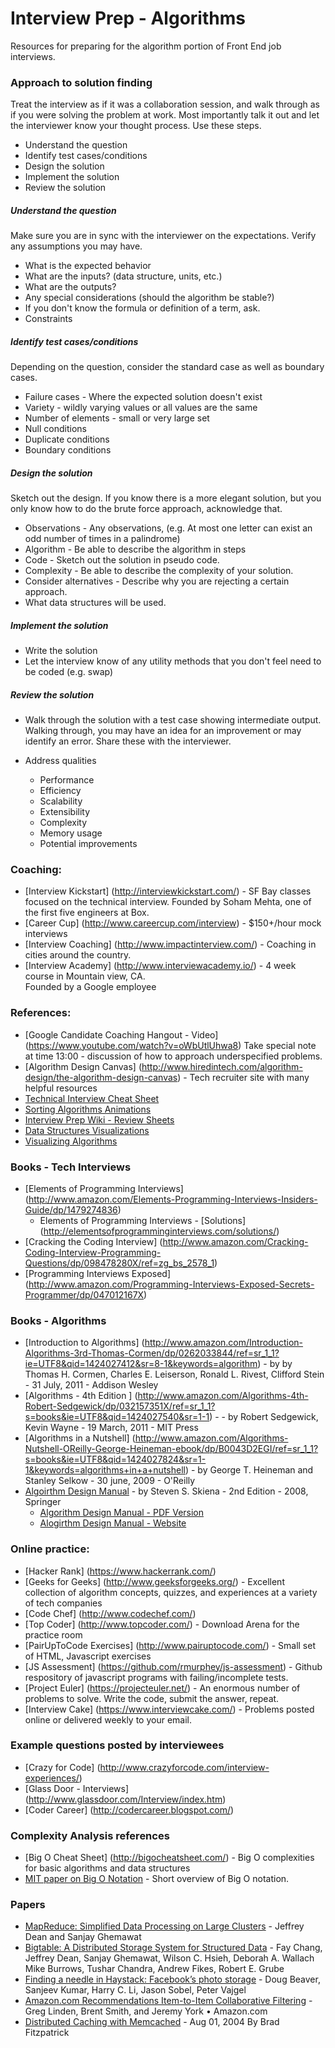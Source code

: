 # Interview Prep - Algorithms

Resources for preparing for the algorithm portion of Front End job interviews.

### Approach to solution finding
  Treat the interview as if it was a collaboration session, and walk through as if you were solving the problem at work.  Most importantly talk it out and let the interviewer know your thought process.  Use these steps.
  * Understand the question
  * Identify test cases/conditions
  * Design the solution
  * Implement the solution
  * Review the solution
  
##### Understand the question
  Make sure you are in sync with the interviewer on the expectations.  Verify any assumptions you may have.
  
  * What is the expected behavior
  * What are the inputs?  (data structure, units, etc.)
  * What are the outputs?
  * Any special considerations (should the algorithm be stable?)
  * If you don't know the formula or definition of a term, ask.
  * Constraints
  
##### Identify test cases/conditions
  Depending on the question, consider the standard case as well as boundary cases.

  * Failure cases - Where the expected solution doesn't exist
  * Variety - wildly varying values or all values are the same
  * Number of elements - small or very large set
  * Null conditions
  * Duplicate conditions
  * Boundary conditions

##### Design the solution
  Sketch out the design. If you know there is a more elegant solution, but you only know how to do the brute force approach, acknowledge that.
    
  * Observations - Any observations, (e.g. At most one letter can exist an odd number of times in a palindrome)
  * Algorithm - Be able to describe the algorithm in steps
  * Code - Sketch out the solution in pseudo code. 
  * Complexity - Be able to describe the complexity of your solution.
  * Consider alternatives - Describe why you are rejecting a certain approach.
  * What data structures will be used.
  
##### Implement the solution
  * Write the solution
  * Let the interview know of any utility methods that you don't feel need to be coded (e.g. swap)
  
##### Review the solution
  * Walk through the solution with a test case showing intermediate output.  Walking through, you may have an idea for an improvement or may identify an error.  Share these with the interviewer.
  
  * Address qualities
    * Performance
    * Efficiency
    * Scalability
    * Extensibility
    * Complexity
    * Memory usage
    * Potential improvements
  
### Coaching: 
  * [Interview Kickstart] (http://interviewkickstart.com/) - SF Bay classes focused on the technical interview.
      Founded by Soham Mehta, one of the first five engineers at Box.
  * [Career Cup] (http://www.careercup.com/interview) - $150+/hour mock interviews
  * [Interview Coaching] (http://www.impactinterview.com/) - Coaching in cities around the country.
  * [Interview Academy] (http://www.interviewacademy.io/) - 4 week course in Mountain view, CA.  
      Founded by a Google employee

### References:
  * [Google Candidate Coaching Hangout - Video] (https://www.youtube.com/watch?v=oWbUtlUhwa8)
    Take special note at time 13:00 - discussion of how to approach underspecified problems.
  * [Algorithm Design Canvas] (http://www.hiredintech.com/algorithm-design/the-algorithm-design-canvas) - Tech recruiter site with many helpful resources
  * [Technical Interview Cheat Sheet](https://gist.github.com/TSiege/cbb0507082bb18ff7e4b) 
  * [Sorting Algorithms Animations](http://www.sorting-algorithms.com/)
  * [Interview Prep Wiki - Review Sheets](https://github.com/golgistudio/InterviewPrepAlgorithms/wiki)
  * [Data Structures Visualizations](http://www.cs.usfca.edu/~galles/visualization/Algorithms.html)
  * [Visualizing Algorithms](http://visualgo.net/)

### Books - Tech Interviews
  * [Elements of Programming Interviews] (http://www.amazon.com/Elements-Programming-Interviews-Insiders-Guide/dp/1479274836)      
      * Elements of Programming Interviews - [Solutions] (http://elementsofprogramminginterviews.com/solutions/)
  * [Cracking the Coding Interview] (http://www.amazon.com/Cracking-Coding-Interview-Programming-Questions/dp/098478280X/ref=zg_bs_2578_1) 
  * [Programming Interviews Exposed] (http://www.amazon.com/Programming-Interviews-Exposed-Secrets-Programmer/dp/047012167X)

### Books - Algorithms
  * [Introduction to Algorithms] (http://www.amazon.com/Introduction-Algorithms-3rd-Thomas-Cormen/dp/0262033844/ref=sr_1_1?ie=UTF8&qid=1424027412&sr=8-1&keywords=algorithm) - by by Thomas H. Cormen, Charles E. Leiserson, Ronald L. Rivest, Clifford Stein - 31 July, 2011 - Addison Wesley
  * [Algorithms - 4th Edition ] (http://www.amazon.com/Algorithms-4th-Robert-Sedgewick/dp/032157351X/ref=sr_1_1?s=books&ie=UTF8&qid=1424027540&sr=1-1) - - by Robert Sedgewick, Kevin Wayne - 19 March, 2011 - MIT Press
  * [Algorithms in a Nutshell] (http://www.amazon.com/Algorithms-Nutshell-OReilly-George-Heineman-ebook/dp/B0043D2EGI/ref=sr_1_1?s=books&ie=UTF8&qid=1424027824&sr=1-1&keywords=algorithms+in+a+nutshell) - by George T. Heineman and Stanley Selkow - 30 june, 2009 - O'Reilly
  * [Algoirthm Design Manual](http://www.amazon.com/exec/obidos/ASIN/1848000693/thealgorithmrepo) - by Steven S. Skiena - 2nd Edition - 2008, Springer
    * [Algorithm Design Manual - PDF Version](http://sist.sysu.edu.cn/~isslxm/DSA/textbook/Skiena.-.TheAlgorithmDesignManual.pdf)
    * [Alogirthm Design Manual - Website](http://www3.cs.stonybrook.edu/~algorith/)
  
### Online practice:
  * [Hacker Rank] (https://www.hackerrank.com/)
  * [Geeks for Geeks] (http://www.geeksforgeeks.org/) - Excellent collection of algorithm concepts, quizzes, and experiences at a variety of tech companies
  * [Code Chef] (http://www.codechef.com/)
  * [Top Coder] (http://www.topcoder.com/) - Download Arena for the practice room
  * [PairUpToCode Exercises] (http://www.pairuptocode.com/) - Small set of HTML, Javascript exercises
  * [JS Assessment] (https://github.com/rmurphey/js-assessment) - Github respository of javascript programs with failing/incomplete tests.
  * [Project Euler] (https://projecteuler.net/) - An enormous number of problems to solve.  Write the code, submit the answer, repeat.
  * [Interview Cake] (https://www.interviewcake.com/) - Problems posted online or delivered weekly to your email.

### Example questions posted by interviewees
  * [Crazy for Code] (http://www.crazyforcode.com/interview-experiences/)
  * [Glass Door - Interviews] (http://www.glassdoor.com/Interview/index.htm)
  * [Coder Career] (http://codercareer.blogspot.com/)
  
### Complexity Analysis references
  * [Big O Cheat Sheet] (http://bigocheatsheet.com/) - Big O complexities for basic algorithms and data structures
  * [MIT paper on Big O Notation](http://web.mit.edu/16.070/www/lecture/big_o.pdf) - Short overview of Big O notation.
    
### Papers
  * [MapReduce: Simplified Data Processing on Large Clusters](http://research.google.com/archive/mapreduce.html) - Jeffrey Dean and Sanjay Ghemawat
  * [Bigtable: A Distributed Storage System for Structured Data](http://static.googleusercontent.com/media/research.google.com/en//archive/bigtable-osdi06.pdf) - Fay Chang, Jeffrey Dean, Sanjay Ghemawat, Wilson C.  Hsieh, Deborah A.  Wallach Mike Burrows, Tushar Chandra, Andrew Fikes, Robert E. Grube
  * [Finding a needle in Haystack: Facebook’s photo storage](https://www.usenix.org/legacy/event/osdi10/tech/full_papers/Beaver.pdf) - Doug Beaver, Sanjeev Kumar, Harry C. Li, Jason Sobel, Peter Vajgel
  * [Amazon.com Recommendations Item-to-Item Collaborative Filtering](http://www.cs.umd.edu/~samir/498/Amazon-Recommendations.pdf) - Greg Linden, Brent Smith, and Jeremy York • 
Amazon.com
  * [Distributed Caching with Memcached](http://www.linuxjournal.com/article/7451) - Aug 01, 2004  By Brad Fitzpatrick
  
